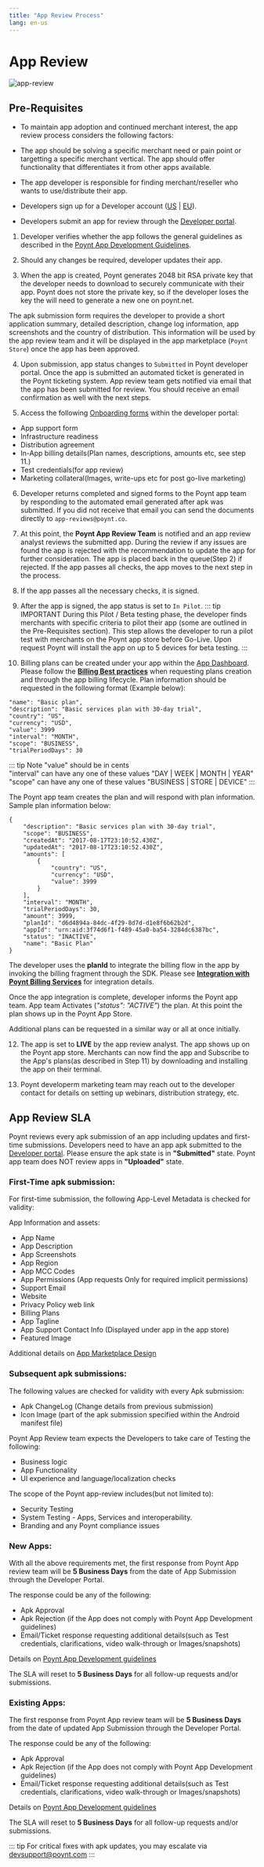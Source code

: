```yaml
---
title: "App Review Process"
lang: en-us
---
```


# App Review

![app-review](../assets/Developer_flow_10232018.png)



## Pre-Requisites

* To maintain app adoption and continued merchant interest, the app review process considers the following factors:
* The app should be solving a specific merchant need or pain point or targetting a specific merchant vertical. The app should offer functionality that differentiates it from other apps available.
* The app developer is responsible for finding merchant/reseller who wants to use/distribute their app.

*  Developers sign up for a Developer account ([US](https://poynt.net/auth/signup/developer) \| [EU](https://eu.poynt.net/auth/signup/developer)).

*  Developers submit an app for review through the [Developer portal](https://poynt.net/terminalapps).

1. Developer verifies whether the app follows the general guidelines as described in the [Poynt App Development Guidelines](../appStore/app-development-guidelines.html).

2. Should any changes be required, developer updates their app.

3. When the app is created, Poynt generates 2048 bit RSA private key that the developer needs to download to securely communicate with their app. Poynt does not store the private key, so if the developer loses the key the will need to generate a new one on poynt.net.

The apk submission form requires the developer to provide a short application summary, detailed description, change log information, app screenshots and the country of distribution. This information will be used by the app review team and it will be displayed in the app marketplace (`Poynt Store`) once the app has been approved.

4. Upon submission, app status changes to `Submitted` in Poynt developer portal.
Once the app is submitted an automated ticket is generated in the Poynt ticketing system. App review team gets notified via email that the app has been submitted for review. You should receive an email confirmation as well with the next steps.

5. Access the following [Onboarding forms](https://poynt.net/mc/#/account/docs) within the developer portal:
* App support form
* Infrastructure readiness
* Distribution agreement
* In-App billing details(Plan names, descriptions, amounts etc, see step 11.)
* Test credentials(for app review)
* Marketing collateral(Images, write-ups etc for post go-live marketing)



6. Developer returns completed and signed forms to the Poynt app team by responding to the automated email generated after apk was submitted. If you did not receive that email you can send the documents directly to `app-reviews@poynt.co`.


7. At this point, the **Poynt App Review Team** is notified and an app review analyst reviews the submitted app.
During the review if any issues are found the app is rejected with the recommendation to update the app for further consideration. The app is placed back in the queue(Step 2) if rejected.
If the app passes all checks, the app moves to the next step in the process.

8. If the app passes all the necessary checks, it is signed.

9. After the app is signed, the app status is set to `In Pilot`. 
::: tip IMPORTANT
During this Pilot / Beta testing phase, the developer finds merchants with specific criteria to pilot their app (some are outlined in the Pre-Requisites section). This step allows the developer to run a pilot test with merchants on the Poynt app store before Go-Live.
Upon request Poynt will install the app on up to 5 devices for beta testing.
:::


11. Billing plans can be created under your app within the [App Dashboard](https://poynt.net/mc/#/developer/dashboard). Please follow the [**Billing Best practices**](../appStore/app-billing-best-practices.html) when requesting plans creation and through the app billing lifecycle. Plan information should be requested in the following format (Example below):

```
"name": "Basic plan",
"description": "Basic services plan with 30-day trial",
"country": "US",
"currency": "USD",
"value": 3999
"interval": "MONTH",
"scope": "BUSINESS",
"trialPeriodDays": 30
```

::: tip Note
"value" should be in cents <br>
"interval" can have any one of these values "DAY | WEEK | MONTH | YEAR" <br>
"scope" can have any one of these values "BUSINESS | STORE | DEVICE"
:::

The Poynt app team creates the plan and will respond with plan information. Sample plan information below:

```
{
    "description": "Basic services plan with 30-day trial",
    "scope": "BUSINESS",
    "createdAt": "2017-08-17T23:10:52.430Z",
    "updatedAt": "2017-08-17T23:10:52.430Z",
    "amounts": [
        {
            "country": "US",
            "currency": "USD",
            "value": 3999
        }
    ],
    "interval": "MONTH",
    "trialPeriodDays": 30,
    "amount": 3999,
    "planId": "d6d4894a-84dc-4f29-8d7d-d1e8f6b62b2d",
    "appId": "urn:aid:3f74d6f1-f489-45a0-ba54-3284dc6387bc",
    "status": "INACTIVE",
    "name": "Basic Plan"
}
```

 The developer uses the **planId** to integrate the billing flow in the app by invoking the billing fragment through the SDK. Please see [**Integration with Poynt Billing Services**](../appstore/integrating-with-billing.html) for integration details.

Once the app integration is complete, developer informs the Poynt app team. App team Activates (*"status": "ACTIVE"*) the plan. At this point the plan shows up in the Poynt App Store.

Additional plans can be requested in a similar way or all at once initially.

12. The app is set to **LIVE** by the app review analyst. The app shows up on the Poynt app store. Merchants can now find the app and Subscribe to the App's plans(as described in Step 11) by downloading and installing the app on their terminal.

13. Poynt developerm marketing team may reach out to the developer contact for details on setting up webinars, distribution strategy, etc.


## App Review SLA

Poynt reviews every apk submission of an app including updates and first-time submissions.
Developers need to have an app apk submitted to the [Developer portal](https://poynt.net/mc/#/developer/dashboard).
Please ensure the apk state is in **"Submitted"** state. Poynt app team does NOT review apps in **"Uploaded"** state.

### First-Time apk submission:
For first-time submission, the following App-Level Metadata is checked for validity:

App Information and assets:
* App Name
* App Description
* App Screenshots
* App Region
* App MCC Codes
* App Permissions (App requests Only for required implicit permissions)
* Support Email
* Website
* Privacy Policy web link
* Billing Plans
* App Tagline
* App Support Contact Info (Displayed under app in the app store)
* Featured Image

Additional details on [App Marketplace Design](https://d85ecz8votkqa.cloudfront.net/documents/ghost/App_Marketplace_Design.pdf)

### Subsequent apk submissions:

The following values are checked for validity with every Apk submission:


* Apk ChangeLog (Change details from previous submission)
* Icon Image (part of the apk submission specified within the Android manifest file)


Poynt App Review team expects the Developers to take care of Testing the following:


* Business logic
* App Functionality
* UI experience and language/localization checks


The scope of the Poynt app-review includes(but not limited to):

* Security Testing
* System Testing - Apps, Services and interoperability.
* Branding and any Poynt compliance issues

### New Apps:

With all the above requirements met, the first response from Poynt App review team will be **5 Business Days** from the date of App Submission through the Developer Portal.

The response could be any of the following:


* Apk Approval
* Apk Rejection (if the App does not comply with Poynt App Development guidelines)
* Email/Ticket response requesting additional details(such as Test credentials, clarifications, video walk-through or Images/snapshots)

Details on [Poynt App Development guidelines](app-development-guidelines.html)

The SLA will reset to **5 Business Days** for all follow-up requests and/or submissions.


### Existing Apps:

The first response from Poynt App review team will be **5 Business Days** from the date of updated App Submission through the Developer Portal.

The response could be any of the following:

* Apk Approval
* Apk Rejection (if the App does not comply with Poynt App Development guidelines)
* Email/Ticket response requesting additional details(such as Test credentials, clarifications, video walk-through or Images/snapshots)

Details on [Poynt App Development guidelines](/appStore/app-development-guidelines.html)

The SLA will reset to **5 Business Days** for all follow-up requests and/or submissions.


::: tip
For critical fixes with apk updates, you may escalate via [devsupport@poynt.com]()
:::